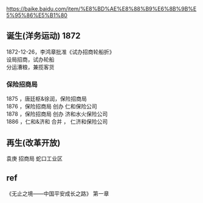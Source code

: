 https://baike.baidu.com/item/%E8%BD%AE%E8%88%B9%E6%8B%9B%E5%95%86%E5%B1%80

## 诞生(洋务运动) 1872
1872-12-26，李鸿章批准《试办招商轮船折》   
设局招商，试办轮船    
分运漕粮，兼揽客货
### 保险招商局 
1875 ，唐廷枢&徐润，保险招商局    
1876 ，保险招商局 创办 仁和保险公司    
1878 ，保险招商局 创办 济和水火保险公司     
1886 ，仁和&济和 合并 ， 仁济和保险公司    
## 再生(改革开放)  
袁庚 招商局 蛇口工业区  





## ref
《无止之境——中国平安成长之路》 第一章
